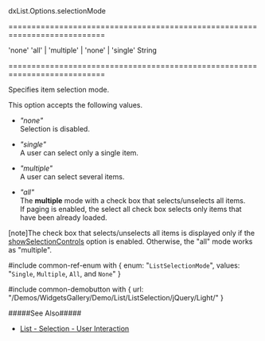 <!--id-->dxList.Options.selectionMode<!--/id-->
===========================================================================
<!--default-->'none'<!--/default-->
<!--acceptValues-->'all' | 'multiple' | 'none' | 'single'<!--/acceptValues-->
<!--type-->String<!--/type-->
===========================================================================

<!--shortDescription-->
Specifies item selection mode.
<!--/shortDescription-->

<!--fullDescription-->
This option accepts the following values.

- *"none"*  
 Selection is disabled.

- *"single"*  
 A user can select only a single item.

- *"multiple"*  
 A user can select several items.

- *"all"*  
 The **multiple** mode with a check box that selects/unselects all items.  
 If paging is enabled, the select all check box selects only items that have been already loaded.

 [note]The check box that selects/unselects all items is displayed only if the [showSelectionControls]({basewidgetpath}/Configuration/#showSelectionControls) option is enabled. Otherwise, the "all" mode works as "multiple".

#include common-ref-enum with {
    enum: "`ListSelectionMode`",
    values: "`Single`, `Multiple`, `All`, and `None`"
}

#include common-demobutton with {
    url: "/Demos/WidgetsGallery/Demo/List/ListSelection/jQuery/Light/"
}

#####See Also#####
- [List - Selection - User Interaction](/Documentation/Guide/Widgets/List/Selection/#User_Interaction)
<!--/fullDescription-->